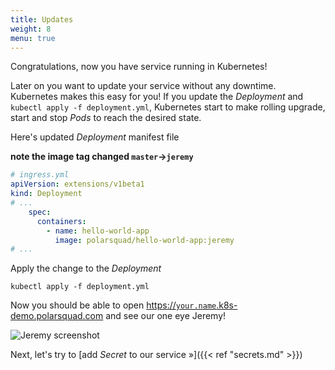 ```yaml
---
title: Updates
weight: 8
menu: true
---
```


Congratulations, now you have service running in Kubernetes!

Later on you want to update your service without any downtime. Kubernetes makes this easy for you!
If you update the _Deployment_ and `kubectl apply -f deployment.yml`, Kubernetes start to make rolling upgrade, start and stop _Pods_ to reach the desired state.

Here's updated _Deployment_ manifest file

**note the image tag changed `master`->`jeremy`**
```yaml
# ingress.yml
apiVersion: extensions/v1beta1
kind: Deployment
# ...
    spec:
      containers:
        - name: hello-world-app
          image: polarsquad/hello-world-app:jeremy
# ...
```

Apply the change to the _Deployment_
```shell
kubectl apply -f deployment.yml
```

Now you should be able to open [https://`your.name`.k8s-demo.polarsquad.com](https://your.name.k8s-demo.polarsquad.com) and see our one eye Jeremy!

![Jeremy screenshot](/img/screenshot-jeremy.png)

Next, let's try to [add _Secret_ to our service »]({{< ref "secrets.md" >}})